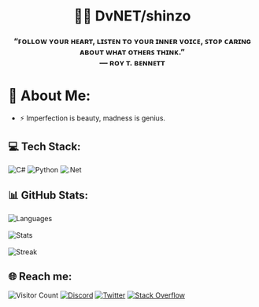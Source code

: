  <!-- This is a ✨ special ✨ repository because its `README.md` (this file) appears on my GitHub profile. -->
<h1 align="center">🧙‍♂️ DvNET/shinzo</h1>
<h3 align="center">“ꜰᴏʟʟᴏᴡ ʏᴏᴜʀ ʜᴇᴀʀᴛ, ʟɪꜱᴛᴇɴ ᴛᴏ ʏᴏᴜʀ ɪɴɴᴇʀ ᴠᴏɪᴄᴇ, ꜱᴛᴏᴘ ᴄᴀʀɪɴɢ ᴀʙᴏᴜᴛ ᴡʜᴀᴛ ᴏᴛʜᴇʀꜱ ᴛʜɪɴᴋ.”
 <br> ― ʀᴏʏ ᴛ. ʙᴇɴɴᴇᴛᴛ</h3>

# 💫 About Me:
* ⚡ Imperfection is beauty, madness is genius.
  
## 💻 Tech Stack:
![C#](https://img.shields.io/badge/c%23-%23239120.svg?style=for-the-badge&logo=c-sharp&logoColor=white) ![Python](https://img.shields.io/badge/python-3670A0?style=for-the-badge&logo=python&logoColor=ffdd54) ![.Net](https://img.shields.io/badge/.NET-5C2D91?style=for-the-badge&logo=.net&logoColor=white)

## 📊 GitHub Stats:
 ![Languages](https://github-readme-stats.vercel.app/api/top-langs/?username=Pahasara&theme=midnight-purple&hide_border=true&include_all_commits=false&count_private=false&layout=compact) <br> <br>
![Stats](https://github-readme-stats.vercel.app/api?username=Pahasara&theme=midnight-purple&hide_border=true&include_all_commits=false&count_private=false) <br> <br>
![Streak](https://github-readme-streak-stats.herokuapp.com/?user=Pahasara&theme=midnight-purple&hide_border=true)

## 🌐 Reach me:
![Visitor Count](https://komarev.com/ghpvc/?username=Pahasara&color=blue) [![Discord](https://img.shields.io/badge/Discord-7289d9?logo=discord&logoColor=white)](https://discord.com/users/1083102293496451108) [![Twitter](https://img.shields.io/badge/Twitter-%231DA1F2.svg?logo=Twitter&logoColor=white)](https://twitter.com/PahasaraDv) [![Stack Overflow](https://img.shields.io/badge/-Stackoverflow-FE7A16?logo=stack-overflow&logoColor=white)](https://stackoverflow.com/users/12632079) 

<!-- Proudly created with GPRM ( https://gprm.itsvg.in ) -->
